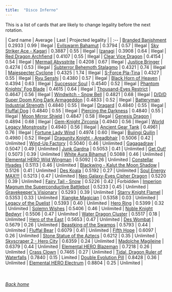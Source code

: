 ```yaml
---
title:  "Disco Inferno"
---
```


This is a list of cards that are likely to change legality before the next rotation.

| Card name | Average | Last | Projected legality |
| :-- |
[Branded Banishment](https://db.ygoprodeck.com/card/?search=Branded%20Banishment) | 0.2933 | 0.99 | Illegal |
[Evilswarm Bahamut](https://db.ygoprodeck.com/card/?search=Evilswarm%20Bahamut) | 0.3794 | 0.57 | Illegal |
[Sky Striker Ace - Kagari](https://db.ygoprodeck.com/card/?search=Sky%20Striker%20Ace%20-%20Kagari) | 0.3887 | 0.55 | Illegal |
[Izanagi](https://db.ygoprodeck.com/card/?search=Izanagi) | 0.3908 | 0.64 | Illegal |
[Red Dragon Archfiend](https://db.ygoprodeck.com/card/?search=Red%20Dragon%20Archfiend) | 0.4107 | 0.55 | Illegal |
[Clear Vice Dragon](https://db.ygoprodeck.com/card/?search=Clear%20Vice%20Dragon) | 0.4154 | 0.54 | Illegal |
[Mermail Abysstrite](https://db.ygoprodeck.com/card/?search=Mermail%20Abysstrite) | 0.4208 | 0.67 | Illegal |
[Justice Bringer](https://db.ygoprodeck.com/card/?search=Justice%20Bringer) | 0.4274 | 0.53 | Illegal |
[Subterror Behemoth Stalagmo](https://db.ygoprodeck.com/card/?search=Subterror%20Behemoth%20Stalagmo) | 0.4321 | 0.74 | Illegal |
[Majespecter Cyclone](https://db.ygoprodeck.com/card/?search=Majespecter%20Cyclone) | 0.4325 | 1.74 | Illegal |
[S-Force Pla-Tina](https://db.ygoprodeck.com/card/?search=S-Force%20Pla-Tina) | 0.4327 | 0.55 | Illegal |
[Ryu Senshi](https://db.ygoprodeck.com/card/?search=Ryu%20Senshi) | 0.4380 | 0.57 | Illegal |
[Black Horn of Heaven](https://db.ygoprodeck.com/card/?search=Black%20Horn%20of%20Heaven) | 0.4394 | 0.63 | Illegal |
[Successor Soul](https://db.ygoprodeck.com/card/?search=Successor%20Soul) | 0.4540 | 0.52 | Illegal |
[Phantom Knights' Fog Blade](https://db.ygoprodeck.com/card/?search=Phantom%20Knights'%20Fog%20Blade) | 0.4615 | 0.64 | Illegal |
[Thousand-Eyes Restrict](https://db.ygoprodeck.com/card/?search=Thousand-Eyes%20Restrict) | 0.4647 | 0.56 | Illegal |
[Windwitch - Snow Bell](https://db.ygoprodeck.com/card/?search=Windwitch%20-%20Snow%20Bell) | 0.4821 | 0.68 | Illegal |
[D/D/D Super Doom King Dark Armageddon](https://db.ygoprodeck.com/card/?search=D/D/D%20Super%20Doom%20King%20Dark%20Armageddon) | 0.4833 | 0.52 | Illegal |
[Batteryman Industrial Strength](https://db.ygoprodeck.com/card/?search=Batteryman%20Industrial%20Strength) | 0.4840 | 0.55 | Illegal |
[Dragard](https://db.ygoprodeck.com/card/?search=Dragard) | 0.4840 | 0.55 | Illegal |
[Fluffal Dog](https://db.ygoprodeck.com/card/?search=Fluffal%20Dog) | 0.4840 | 0.55 | Illegal |
[Piercing the Darkness](https://db.ygoprodeck.com/card/?search=Piercing%20the%20Darkness) | 0.4840 | 0.55 | Illegal |
[Moon Mirror Shield](https://db.ygoprodeck.com/card/?search=Moon%20Mirror%20Shield) | 0.4847 | 0.58 | Illegal |
[Genesis Dragon](https://db.ygoprodeck.com/card/?search=Genesis%20Dragon) | 0.4894 | 0.68 | Illegal |
[Gem-Knight Zirconia](https://db.ygoprodeck.com/card/?search=Gem-Knight%20Zirconia) | 0.4940 | 0.56 | Illegal |
[World Legacy Monstrosity](https://db.ygoprodeck.com/card/?search=World%20Legacy%20Monstrosity) | 0.4940 | 0.56 | Illegal |
[Ancient Gear Tank](https://db.ygoprodeck.com/card/?search=Ancient%20Gear%20Tank) | 0.4961 | 0.76 | Illegal |
[Fortune Lady Wind](https://db.ygoprodeck.com/card/?search=Fortune%20Lady%20Wind) | 0.4974 | 0.60 | Illegal |
[Bujingi Quilin](https://db.ygoprodeck.com/card/?search=Bujingi%20Quilin) | 0.4980 | 0.52 | Illegal |
[Dragunity Knight - Areadbhair](https://db.ygoprodeck.com/card/?search=Dragunity%20Knight%20-%20Areadbhair) | 0.5006 | 0.42 | Unlimited |
[Wind-Up Factory](https://db.ygoprodeck.com/card/?search=Wind-Up%20Factory) | 0.5040 | 0.46 | Unlimited |
[Gagagadraw](https://db.ygoprodeck.com/card/?search=Gagagadraw) | 0.5047 | 0.49 | Unlimited |
[Junk Gardna](https://db.ygoprodeck.com/card/?search=Junk%20Gardna) | 0.5053 | 0.41 | Unlimited |
[Get Out!](https://db.ygoprodeck.com/card/?search=Get%20Out!) | 0.5073 | 0.39 | Unlimited |
[White Aura Bihamut](https://db.ygoprodeck.com/card/?search=White%20Aura%20Bihamut) | 0.5088 | 0.46 | Unlimited |
[Elemental HERO Wild Wingman](https://db.ygoprodeck.com/card/?search=Elemental%20HERO%20Wild%20Wingman) | 0.5092 | 0.26 | Unlimited |
[Constellar Hyades](https://db.ygoprodeck.com/card/?search=Constellar%20Hyades) | 0.5113 | 0.46 | Unlimited |
[Blackwing - Kalut the Moon Shadow](https://db.ygoprodeck.com/card/?search=Blackwing%20-%20Kalut%20the%20Moon%20Shadow) | 0.5126 | 0.41 | Unlimited |
[Des Koala](https://db.ygoprodeck.com/card/?search=Des%20Koala) | 0.5192 | 0.27 | Unlimited |
[Soul Energy MAX!!!](https://db.ygoprodeck.com/card/?search=Soul%20Energy%20MAX!!!) | 0.5213 | 0.47 | Unlimited |
[Neo Galaxy-Eyes Cipher Dragon](https://db.ygoprodeck.com/card/?search=Neo%20Galaxy-Eyes%20Cipher%20Dragon) | 0.5220 | 0.39 | Unlimited |
[Fairy Tail - Snow](https://db.ygoprodeck.com/card/?search=Fairy%20Tail%20-%20Snow) | 0.5226 | 0.42 | Forbidden |
[Imperion Magnum the Superconductive Battlebot](https://db.ygoprodeck.com/card/?search=Imperion%20Magnum%20the%20Superconductive%20Battlebot) | 0.5233 | 0.45 | Unlimited |
[Gravekeeper's Visionary](https://db.ygoprodeck.com/card/?search=Gravekeeper's%20Visionary) | 0.5293 | 0.39 | Unlimited |
[Starry Knight Flamel](https://db.ygoprodeck.com/card/?search=Starry%20Knight%20Flamel) | 0.5353 | 0.33 | Unlimited |
[Xiangke Magician](https://db.ygoprodeck.com/card/?search=Xiangke%20Magician) | 0.5358 | 0.03 | Unlimited |
[Legacy of the Duelist](https://db.ygoprodeck.com/card/?search=Legacy%20of%20the%20Duelist) | 0.5393 | 0.40 | Unlimited |
[Hero Ring](https://db.ygoprodeck.com/card/?search=Hero%20Ring) | 0.5399 | 0.32 | Unlimited |
[Solemn Wishes](https://db.ygoprodeck.com/card/?search=Solemn%20Wishes) | 0.5406 | 0.46 | Unlimited |
[Noble Knight Bedwyr](https://db.ygoprodeck.com/card/?search=Noble%20Knight%20Bedwyr) | 0.5506 | 0.47 | Unlimited |
[Water Dragon Cluster](https://db.ygoprodeck.com/card/?search=Water%20Dragon%20Cluster) | 0.5517 | 0.18 | Unlimited |
[Hero of the East](https://db.ygoprodeck.com/card/?search=Hero%20of%20the%20East) | 0.5653 | 0.47 | Unlimited |
[Des Wombat](https://db.ygoprodeck.com/card/?search=Des%20Wombat) | 0.5679 | 0.26 | Unlimited |
[Beastking of the Swamps](https://db.ygoprodeck.com/card/?search=Beastking%20of%20the%20Swamps) | 0.5793 | 0.44 | Unlimited |
[Fluffal Bear](https://db.ygoprodeck.com/card/?search=Fluffal%20Bear) | 0.6079 | 0.41 | Unlimited |
[Fifth Hope](https://db.ygoprodeck.com/card/?search=Fifth%20Hope) | 0.6097 | 0.26 | Unlimited |
[Stone Statue of the Aztecs](https://db.ygoprodeck.com/card/?search=Stone%20Statue%20of%20the%20Aztecs) | 0.6212 | 0.35 | Unlimited |
[Skyscraper 2 - Hero City](https://db.ygoprodeck.com/card/?search=Skyscraper%202%20-%20Hero%20City) | 0.6359 | 0.24 | Unlimited |
[Madolche Magileine](https://db.ygoprodeck.com/card/?search=Madolche%20Magileine) | 0.6379 | 0.44 | Unlimited |
[Elemental HERO Blazeman](https://db.ygoprodeck.com/card/?search=Elemental%20HERO%20Blazeman) | 0.7218 | 0.26 | Unlimited |
[Crass Clown](https://db.ygoprodeck.com/card/?search=Crass%20Clown) | 0.7465 | 0.27 | Unlimited |
[Tidal, Dragon Ruler of Waterfalls](https://db.ygoprodeck.com/card/?search=Tidal,%20Dragon%20Ruler%20of%20Waterfalls) | 0.7840 | 0.15 | Limited |
[Double Evolution Pill](https://db.ygoprodeck.com/card/?search=Double%20Evolution%20Pill) | 0.8428 | 0.36 | Unlimited |
[Elemental HERO Electrum](https://db.ygoprodeck.com/card/?search=Elemental%20HERO%20Electrum) | 0.8804 | 0.25 | Unlimited |

<br>

###### [Back home](index)